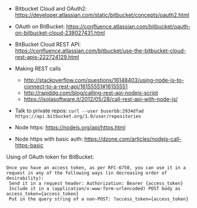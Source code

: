 * Bitbucket Cloud and OAuth2: https://developer.atlassian.com/static/bitbucket/concepts/oauth2.html
* OAuth on BitBucket: https://confluence.atlassian.com/bitbucket/oauth-on-bitbucket-cloud-238027431.html
* BitBucket Cloud REST API: https://confluence.atlassian.com/bitbucket/use-the-bitbucket-cloud-rest-apis-222724129.html

* Making REST calls
    * http://stackoverflow.com/questions/16148403/using-node-js-to-connect-to-a-rest-api/16155551#16155551
    * http://rapiddg.com/blog/calling-rest-api-nodejs-script
    * https://isolasoftware.it/2012/05/28/call-rest-api-with-node-js/
    
    
* Talk to private repos: `curl --user buserbb:2934dfad https://api.bitbucket.org/1.0/user/repositories`
* Node https: https://nodejs.org/api/https.html

* Node https with basic auth: https://dzone.com/articles/nodejs-call-https-basic


Using of OAuth token for BitBucket:

    Once you have an access token, as per RFC-6750, you can use it in a request in any of the following ways (in decreasing order of desirability):
     Send it in a request header: Authorization: Bearer {access_token}
     Include it in a (application/x-www-form-urlencoded) POST body as access_token={access_token}
     Put in the query string of a non-POST: ?access_token={access_token}
     



